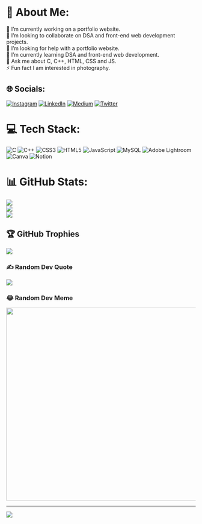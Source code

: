 # 💫 About Me:
🔭 I’m currently working on a portfolio website.<br>👯 I’m looking to collaborate on DSA and front-end web development projects.<br>🤝 I’m looking for help with a portfolio website.<br>🌱 I’m currently learning DSA and front-end web development.<br>💬 Ask me about C, C++, HTML, CSS and JS.<br>⚡ Fun fact I am interested in photography.<br>


## 🌐 Socials:
[![Instagram](https://img.shields.io/badge/Instagram-%23E4405F.svg?logo=Instagram&logoColor=white)](https://instagram.com/plainphoto.eth) [![LinkedIn](https://img.shields.io/badge/LinkedIn-%230077B5.svg?logo=linkedin&logoColor=white)](https://linkedin.com/in/divyanshsagar) [![Medium](https://img.shields.io/badge/Medium-12100E?logo=medium&logoColor=white)](https://medium.com/@divyanshsagar74) [![Twitter](https://img.shields.io/badge/Twitter-%231DA1F2.svg?logo=Twitter&logoColor=white)](https://twitter.com/DivyanshSagar0) 

# 💻 Tech Stack:
![C](https://img.shields.io/badge/c-%2300599C.svg?style=for-the-badge&logo=c&logoColor=white) ![C++](https://img.shields.io/badge/c++-%2300599C.svg?style=for-the-badge&logo=c%2B%2B&logoColor=white) ![CSS3](https://img.shields.io/badge/css3-%231572B6.svg?style=for-the-badge&logo=css3&logoColor=white) ![HTML5](https://img.shields.io/badge/html5-%23E34F26.svg?style=for-the-badge&logo=html5&logoColor=white) ![JavaScript](https://img.shields.io/badge/javascript-%23323330.svg?style=for-the-badge&logo=javascript&logoColor=%23F7DF1E) ![MySQL](https://img.shields.io/badge/mysql-%2300f.svg?style=for-the-badge&logo=mysql&logoColor=white) ![Adobe Lightroom](https://img.shields.io/badge/Adobe%20Lightroom-31A8FF.svg?style=for-the-badge&logo=Adobe%20Lightroom&logoColor=white) ![Canva](https://img.shields.io/badge/Canva-%2300C4CC.svg?style=for-the-badge&logo=Canva&logoColor=white) ![Notion](https://img.shields.io/badge/Notion-%23000000.svg?style=for-the-badge&logo=notion&logoColor=white)
# 📊 GitHub Stats:
![](https://github-readme-stats.vercel.app/api?username=divyanshsagar&theme=prussian&hide_border=true&include_all_commits=false&count_private=false)<br/>
![](https://github-readme-streak-stats.herokuapp.com/?user=divyanshsagar&theme=prussian&hide_border=true)<br/>
![](https://github-readme-stats.vercel.app/api/top-langs/?username=divyanshsagar&theme=prussian&hide_border=true&include_all_commits=false&count_private=false&layout=compact)

## 🏆 GitHub Trophies
![](https://github-profile-trophy.vercel.app/?username=divyanshsagar&theme=tokyonight&no-frame=true&no-bg=true&margin-w=4)

### ✍️ Random Dev Quote
![](https://quotes-github-readme.vercel.app/api?type=horizontal&theme=tokyonight)

### 😂 Random Dev Meme
<img src="https://random-memer.herokuapp.com/" width="512px"/>

---
[![](https://visitcount.itsvg.in/api?id=divyanshsagar&icon=0&color=0)](https://visitcount.itsvg.in)
